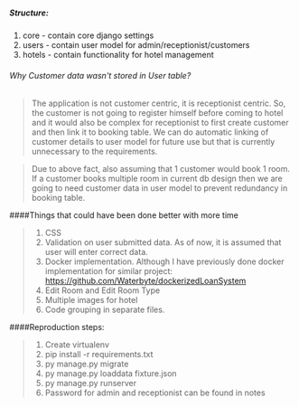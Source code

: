 ##### Structure:
   1. core - contain core django settings
   2. users - contain user model for admin/receptionist/customers
   3. hotels - contain functionality for hotel management

###### Why Customer data wasn't stored in User table?
> The application is not customer centric, it is receptionist centric. So, the customer is not going to register
            himself before coming to hotel and it would also be complex for receptionist to first create customer and
            then link it to booking table. We can do automatic linking of customer details to user model for future use
            but that is currently unnecessary to the requirements.

> Due to above fact, also assuming that 1 customer would book 1 room. If a customer books multiple room
> in current db design then we are going to need customer data in user model to prevent redundancy in booking table.

####Things that could have been done better with more time
>1. CSS 
>2. Validation on user submitted data. As of now, it is assumed that  user will enter correct data.
>3. Docker implementation. Although I have previously done docker implementation for similar project: https://github.com/Waterbyte/dockerizedLoanSystem
>4. Edit Room and Edit Room Type
>5. Multiple images for hotel
>6. Code grouping in separate files. 

####Reproduction steps:
>1. Create virtualenv
>2. pip install -r requirements.txt
>3. py manage.py migrate
>4. py manage.py loaddata fixture.json
>5. py manage.py runserver
>5. Password for admin and receptionist can be found in notes 